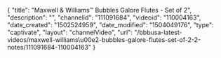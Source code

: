 {
    "title": "Maxwell &amp; Williams&trade; Bubbles Galore Flutes - Set of 2",
    "description": "",
    "channelid": "111091684",
    "videoid": "110004163",
    "date_created": "1502524959",
    "date_modified": "1504049176",
    "type": "captivate",
    "layout": "channelVideo",
    "url": "\/bbbusa-latest-videos\/maxwell-williams\u00e2-bubbles-galore-flutes-set-of-2-2-notes\/111091684-110004163"
}
